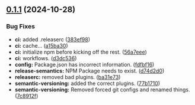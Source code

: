 ## [0.1.1](https://github.com/Godot-Kafka/godot-kafka/compare/v0.1.0...v0.1.1) (2024-10-28)


### Bug Fixes

* **ci:** added .releaserc ([383ef98](https://github.com/Godot-Kafka/godot-kafka/commit/383ef982af9db9cac25514697f066d7b89516b43))
* **ci:** cache... ([a15ba30](https://github.com/Godot-Kafka/godot-kafka/commit/a15ba303640be6cec8b95f9240fc93d99e015575))
* **ci:** initialize npm before kicking off the rest. ([56a7eee](https://github.com/Godot-Kafka/godot-kafka/commit/56a7eee7246a450377b8fe946f64772272b72899))
* **ci:** workflows. ([d3dc536](https://github.com/Godot-Kafka/godot-kafka/commit/d3dc53622e377ad0c9ec1e50752afd9c335b10e6))
* **config:** Package.json has incorrect information. ([fdfbf16](https://github.com/Godot-Kafka/godot-kafka/commit/fdfbf161b3806eb915cfdc2452006af2edcfbbf6))
* **release-semantics:** NPM Package needs to exist. ([d74d2d0](https://github.com/Godot-Kafka/godot-kafka/commit/d74d2d0ec570e41c29b8da44b417fe25fe6beb0c))
* **releaserc:** removed bad plugins. ([ba31e73](https://github.com/Godot-Kafka/godot-kafka/commit/ba31e73761ccf7c137a2cf677a535f61490339a6))
* **semantic-versioning:** added the correct plugins. ([77b1710](https://github.com/Godot-Kafka/godot-kafka/commit/77b1710c9ef29fff6ffa1b10688fd6268e86a552))
* **semantic-versioning:** Removed forced git configs and renamed things. ([7c8912f](https://github.com/Godot-Kafka/godot-kafka/commit/7c8912f1c7e1835c0e71f7951a47a2c2a5441f90))
